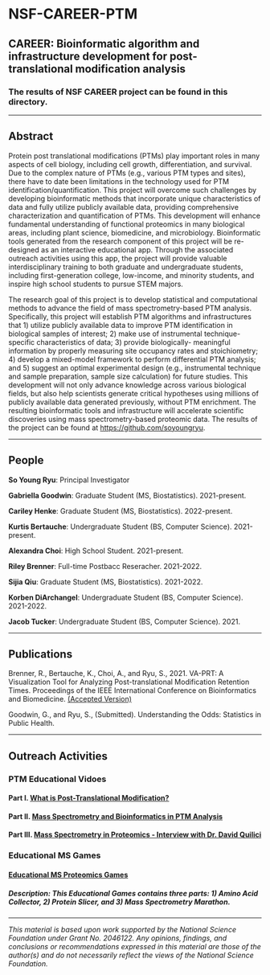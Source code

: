 # NSF-CAREER-PTM
## CAREER: Bioinformatic algorithm and infrastructure development for post-translational modification analysis
### The results of NSF CAREER project can be found in this directory.
---------------------
## Abstract
Protein post translational modifications (PTMs) play important roles in many aspects of cell biology, including cell growth, differentiation, and survival. Due to the complex nature of PTMs (e.g., various PTM types and sites), there have to date been limitations in the technology used for PTM identification/quantification. This project will overcome such challenges by developing bioinformatic methods that incorporate unique characteristics of data and fully utilize publicly available data, providing comprehensive characterization and quantification of PTMs. This development will enhance fundamental understanding of functional proteomics in many biological areas, including plant science, biomedicine, and microbiology. Bioinformatic tools generated from the research component of this project will be re-designed as an interactive educational app. Through the associated outreach activities using this app, the project will provide valuable interdisciplinary training to both graduate and undergraduate students, including first-generation college, low-income, and minority students, and inspire high school students to pursue STEM majors.

The research goal of this project is to develop statistical and computational methods to advance the field of mass spectrometry-based PTM analysis. Specifically, this project will establish PTM algorithms and infrastructures that 1) utilize publicly available data to improve PTM identification in biological samples of interest; 2) make use of instrumental technique-specific characteristics of data; 3) provide biologically- meaningful information by properly measuring site occupancy rates and stoichiometry; 4) develop a mixed-model framework to perform differential PTM analysis; and 5) suggest an optimal experimental design (e.g., instrumental technique and sample preparation, sample size calculation) for future studies. This development will not only advance knowledge across various biological fields, but also help scientists generate critical hypotheses using millions of publicly available data generated previously, without PTM enrichment. The resulting bioinformatic tools and infrastructure will accelerate scientific discoveries using mass spectrometry-based proteomic data. The results of the project can be found at https://github.com/soyoungryu.

______________________
## People
**So Young Ryu**: Principal Investigator 

**Gabriella Goodwin**: Graduate Student (MS, Biostatistics). 2021-present.

**Cariley Henke**: Graduate Student (MS, Biostatistics). 2022-present. 

**Kurtis Bertauche**: Undergraduate Student (BS, Computer Science). 2021-present.

**Alexandra Choi**: High School Student. 2021-present.

**Riley Brenner**: Full-time Postbacc Reseracher. 2021-2022. 

**Sijia Qiu**: Graduate Student (MS, Biostatistics). 2021-2022.

**Korben DiArchangel**: Undergraduate Student (BS, Computer Science). 2021-2022.

**Jacob Tucker**: Undergraduate Student (BS, Computer Science). 2021.

__________________________

## Publications

Brenner, R., Bertauche, K., Choi, A., and Ryu, S., 2021. VA-PRT: A Visualization Tool for Analyzing Post-translational Modification Retention Times. Proceedings of the IEEE International Conference on Bioinformatics and Biomedicine. [(Accepted Version)](https://github.com/soyoungryu/NSF-CAREER-PTM/blob/dc67585ba8568b663fc6dc123d3c5f352217101f/Papers/P202_Brenner_VAPRT_BIBM_AcceptedVersion.pdf)

Goodwin, G., and Ryu, S., (Submitted). Understanding the Odds: Statistics in Public Health.
_____________________________

## Outreach Activities
### PTM Educational Vidoes
#### Part I. [What is Post-Translational Modification?](https://youtu.be/7lhpbWQTpDE)
#### Part II. [Mass Spectrometry and Bioinformatics in PTM Analysis](https://youtu.be/tta85sXilXs)
#### Part III. [Mass Spectrometry in Proteomics - Interview with Dr. David Quilici](https://youtu.be/vJkDnqxY4Nc)
### Educational MS Games
#### [Educational MS Proteomics Games](https://ryu-computational-group.itch.io/mass-spectrometry-educational-game)
##### Description: This Educational Games contains three parts: 1) Amino Acid Collector, 2) Protein Slicer, and 3) Mass Spectrometry Marathon. 
__________________________
*This material is based upon work supported by the National Science Foundation under Grant No. 2046122. Any opinions, findings, and conclusions or recommendations expressed in this material are those of the author(s) and do not necessarily reflect the views of the National Science Foundation.* 




